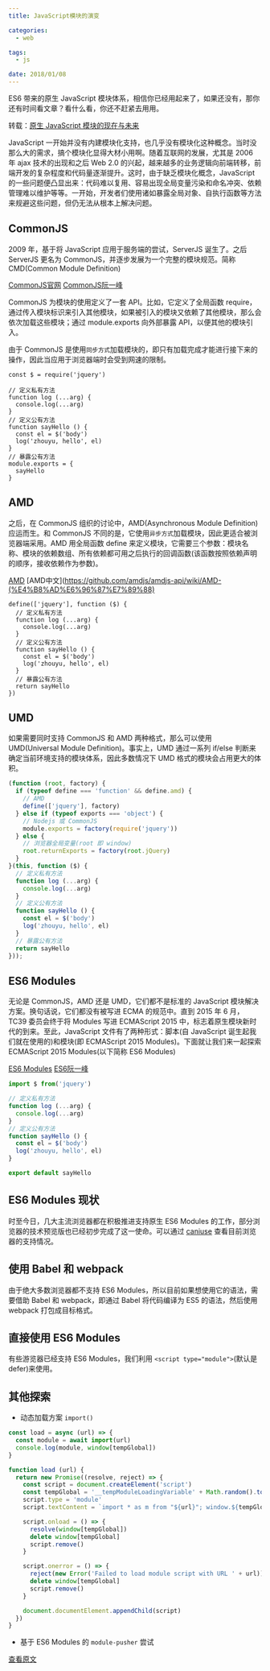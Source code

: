 ```yaml
---
title: JavaScript模块的演变

categories:
  - web

tags:
  - js

date: 2018/01/08
---
```


ES6 带来的原生 JavaScript 模块体系，相信你已经用起来了，如果还没有，那你还有时间看文章？看什么看，你还不赶紧去用用。

<!-- more -->

转载：[原生 JavaScript 模块的现在与未来](https://zhuanlan.zhihu.com/p/32554482)

JavaScript 一开始并没有内建模块化支持，也几乎没有模块化这种概念。当时没那么大的需求，搞个模块化显得大材小用啊。随着互联网的发展，尤其是 2006 年 ajax 技术的出现和之后 Web 2.0 的兴起，越来越多的业务逻辑向前端转移，前端开发的复杂程度和代码量逐渐提升。这时，由于缺乏模块化概念，JavaScript 的一些问题便凸显出来：代码难以复用、容易出现全局变量污染和命名冲突、依赖管理难以维护等等。一开始，开发者们使用诸如暴露全局对象、自执行函数等方法来规避这些问题，但仍无法从根本上解决问题。

## CommonJS

2009 年，基于将 JavaScript 应用于服务端的尝试，ServerJS 诞生了。之后 ServerJS 更名为 CommonJS，并逐步发展为一个完整的模块规范。简称 CMD(Common Module Definition)

[CommonJS官网](http://www.commonjs.org/)
[CommonJS阮一峰](http://javascript.ruanyifeng.com/nodejs/module.html)

CommonJS 为模块的使用定义了一套 API。比如，它定义了全局函数 require，通过传入模块标识来引入其他模块，如果被引入的模块又依赖了其他模块，那么会依次加载这些模块；通过 module.exports 向外部暴露 API，以便其他的模块引入。

由于 CommonJS 是使用`同步方式`加载模块的，即只有加载完成才能进行接下来的操作，因此当应用于浏览器端时会受到网速的限制。

``` JS
const $ = require('jquery')

// 定义私有方法
function log (...arg) {
  console.log(...arg)
}
// 定义公有方法
function sayHello () {
  const el = $('body')
  log('zhouyu, hello', el)
}
// 暴露公有方法
module.exports = {
  sayHello
}
```

## AMD

之后，在 CommonJS 组织的讨论中，AMD(Asynchronous Module Definition)应运而生。和 CommonJS 不同的是，它使用`异步方式`加载模块，因此更适合被浏览器端采用。AMD 用全局函数 define 来定义模块，它需要三个参数：模块名称、模块的依赖数组、所有依赖都可用之后执行的回调函数(该函数按照依赖声明的顺序，接收依赖作为参数)。

[AMD](https://github.com/amdjs/amdjs-api/wiki/AMD)
[AMD中文](https://github.com/amdjs/amdjs-api/wiki/AMD-(%E4%B8%AD%E6%96%87%E7%89%88)

``` JS
define(['jquery'], function ($) {
  // 定义私有方法
  function log (...arg) {
    console.log(...arg)
  }
  // 定义公有方法
  function sayHello () {
    const el = $('body')
    log('zhouyu, hello', el)
  }
  // 暴露公有方法
  return sayHello
})
```

## UMD

如果需要同时支持 CommonJS 和 AMD 两种格式，那么可以使用 UMD(Universal Module Definition)。事实上，UMD 通过一系列 if/else 判断来确定当前环境支持的模块体系，因此多数情况下 UMD 格式的模块会占用更大的体积。

``` js
(function (root, factory) {
  if (typeof define === 'function' && define.amd) {
    // AMD
    define(['jquery'], factory)
  } else if (typeof exports === 'object') {
    // Nodejs 或 CommonJS
    module.exports = factory(require('jquery'))
  } else {
    // 浏览器全局变量(root 即 window)
    root.returnExports = factory(root.jQuery)
  }
}(this, function ($) {
  // 定义私有方法
  function log (...arg) {
    console.log(...arg)
  }
  // 定义公有方法
  function sayHello () {
    const el = $('body')
    log('zhouyu, hello', el)
  }
  // 暴露公有方法
  return sayHello
}));
```

## ES6 Modules

无论是 CommonJS，AMD 还是 UMD，它们都不是标准的 JavaScript 模块解决方案。换句话说，它们都没有被写进 ECMA 的规范中。直到 2015 年 6 月，TC39 委员会终于将 Modules 写进 ECMAScript 2015 中，标志着原生模块新时代的到来。至此，JavaScript 文件有了两种形式：脚本(自 JavaScript 诞生起我们就在使用的)和模块(即 ECMAScript 2015 Modules)。下面就让我们来一起探索 ECMAScript 2015 Modules(以下简称 ES6 Modules)

[ES6 Modules](http://www.ecma-international.org/ecma-262/6.0/#sec-modules)
[ES6阮一峰](http://es6.ruanyifeng.com/#docs/module)

``` js
import $ from('jquery')

// 定义私有方法
function log (...arg) {
  console.log(...arg)
}
// 定义公有方法
function sayHello () {
  const el = $('body')
  log('zhouyu, hello', el)
}

export default sayHello
```

## ES6 Modules 现状

时至今日，几大主流浏览器都在积极推进支持原生 ES6 Modules 的工作，部分浏览器的技术预览版也已经初步完成了这一使命。可以通过 [caniuse](https://caniuse.com/#search=module) 查看目前浏览器的支持情况。

## 使用 Babel 和 webpack

由于绝大多数浏览器都不支持 ES6 Modules，所以目前如果想使用它的语法，需要借助 Babel 和 webpack，即通过 Babel 将代码编译为 ES5 的语法，然后使用 webpack 打包成目标格式。

## 直接使用 ES6 Modules

有些游览器已经支持 ES6 Modules，我们利用 `<script type="module">`(默认是 defer)来使用。

## 其他探索

* 动态加载方案 `import()`

``` js
const load = async (url) => {
  const module = await import(url)
  console.log(module, window[tempGlobal])
}
```

``` js
function load (url) {
  return new Promise((resolve, reject) => {
    const script = document.createElement('script')
    const tempGlobal = '__tempModuleLoadingVariable' + Math.random().toString(32).substring(2)
    script.type = 'module'
    script.textContent = `import * as m from "${url}"; window.${tempGlobal} = m;`

    script.onload = () => {
      resolve(window[tempGlobal])
      delete window[tempGlobal]
      script.remove()
    }

    script.onerror = () => {
      reject(new Error('Failed to load module script with URL ' + url))
      delete window[tempGlobal]
      script.remove()
    }

    document.documentElement.appendChild(script)
  })
}
```

* 基于 ES6 Modules 的 `module-pusher` 尝试

[查看原文](https://zhuanlan.zhihu.com/p/32554482)
